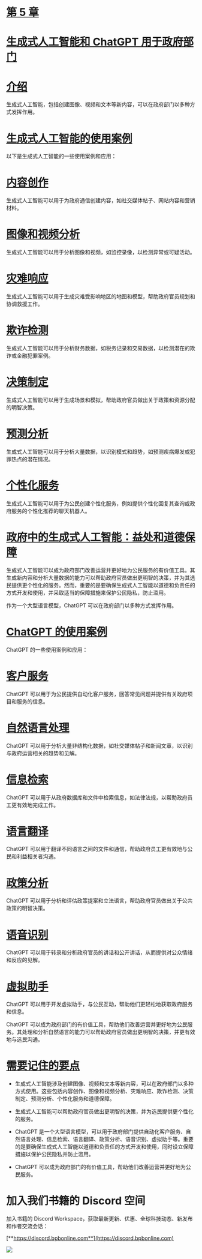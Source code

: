 # [第 5 章](toc.xhtml#c05)

# [生成式人工智能和 ChatGPT 用于政府部门](toc.xhtml#c05)

# [介绍](toc.xhtml#s35a)

生成式人工智能，包括创建图像、视频和文本等新内容，可以在政府部门以多种方式发挥作用。

# [生成式人工智能的使用案例](toc.xhtml#s36a)

以下是生成式人工智能的一些使用案例和应用：

# [内容创作](toc.xhtml#s37a)

生成式人工智能可以用于为政府通信创建内容，如社交媒体帖子、网站内容和营销材料。

# [图像和视频分析](toc.xhtml#s38a)

生成式人工智能可以用于分析图像和视频，如监控录像，以检测异常或可疑活动。

# [灾难响应](toc.xhtml#s39a)

生成式人工智能可以用于生成灾难受影响地区的地图和模型，帮助政府官员规划和协调救援工作。

# [欺诈检测](toc.xhtml#s40a)

生成式人工智能可以用于分析财务数据，如税务记录和交易数据，以检测潜在的欺诈或金融犯罪案例。

# [决策制定](toc.xhtml#s41a)

生成式人工智能可以用于生成场景和模拟，帮助政府官员做出关于政策和资源分配的明智决策。

# [预测分析](toc.xhtml#s42a)

生成式人工智能可以用于分析大量数据，以识别模式和趋势，如预测疾病爆发或犯罪热点的潜在情况。

# [个性化服务](toc.xhtml#s43a)

生成式人工智能可以用于为公民创建个性化服务，例如提供个性化回复其查询或政府服务的个性化推荐的聊天机器人。

# [政府中的生成式人工智能：益处和道德保障](toc.xhtml#s44a)

生成式人工智能可以成为政府部门改善运营并更好地为公民服务的有价值工具。其生成新内容和分析大量数据的能力可以帮助政府官员做出更明智的决策，并为其选民提供更个性化的服务。然而，重要的是要确保生成式人工智能以道德和负责任的方式开发和使用，并采取适当的保障措施来保护公民隐私，防止滥用。

作为一个大型语言模型，ChatGPT 可以在政府部门以多种方式发挥作用。

# [ChatGPT 的使用案例](toc.xhtml#s45a)

ChatGPT 的一些使用案例和应用：

# [客户服务](toc.xhtml#s46a)

ChatGPT 可以用于为公民提供自动化客户服务，回答常见问题并提供有关政府项目和服务的信息。

# [自然语言处理](toc.xhtml#s47a)

ChatGPT 可以用于分析大量非结构化数据，如社交媒体帖子和新闻文章，以识别与政府运营相关的趋势和见解。

# [信息检索](toc.xhtml#s48a)

ChatGPT 可以用于从政府数据库和文件中检索信息，如法律法规，以帮助政府员工更有效地完成工作。

# [语言翻译](toc.xhtml#s49a)

ChatGPT 可以用于翻译不同语言之间的文件和通信，帮助政府员工更有效地与公民和利益相关者沟通。

# [政策分析](toc.xhtml#s50a)

ChatGPT 可以用于分析和评估政策提案和立法语言，帮助政府官员做出关于公共政策的明智决策。

# [语音识别](toc.xhtml#s51a)

ChatGPT 可以用于转录和分析政府官员的讲话和公开讲话，从而提供对公众情绪和反应的见解。

# [虚拟助手](toc.xhtml#s52a)

ChatGPT 可以用于开发虚拟助手，与公民互动，帮助他们更轻松地获取政府服务和信息。

ChatGPT 可以成为政府部门的有价值工具，帮助他们改善运营并更好地为公民服务。其处理和分析自然语言的能力可以帮助政府官员做出更明智的决策，并更有效地与选民沟通。

# [需要记住的要点](toc.xhtml#s53a)

+   生成式人工智能涉及创建图像、视频和文本等新内容，可以在政府部门以多种方式使用。这些包括内容创作、图像和视频分析、灾难响应、欺诈检测、决策制定、预测分析、个性化服务和道德保障。

+   生成式人工智能可以帮助政府官员做出更明智的决策，并为选民提供更个性化的服务。

+   ChatGPT 是一个大型语言模型，可以用于政府部门提供自动化客户服务、自然语言处理、信息检索、语言翻译、政策分析、语音识别、虚拟助手等。重要的是要确保生成式人工智能以道德和负责任的方式开发和使用，同时设立保障措施以保护公民隐私并防止滥用。

+   ChatGPT 可以成为政府部门的有价值工具，帮助他们改善运营并更好地为公民服务。

# 加入我们书籍的 Discord 空间

加入书籍的 Discord Workspace，获取最新更新、优惠、全球科技动态、新发布和作者交流会话：

[**https://discord.bpbonline.com**](https://discord.bpbonline.com)

![](images/dis.jpg)
